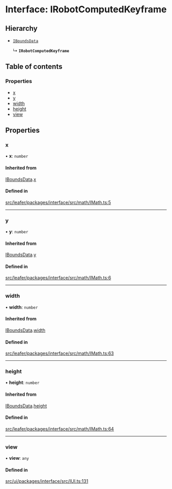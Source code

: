 # Interface: IRobotComputedKeyframe

## Hierarchy

- [`IBoundsData`](IBoundsData.md)

  ↳ **`IRobotComputedKeyframe`**

## Table of contents

### Properties

- [x](IRobotComputedKeyframe.md#x)
- [y](IRobotComputedKeyframe.md#y)
- [width](IRobotComputedKeyframe.md#width)
- [height](IRobotComputedKeyframe.md#height)
- [view](IRobotComputedKeyframe.md#view)

## Properties

### x

• **x**: `number`

#### Inherited from

[IBoundsData](IBoundsData.md).[x](IBoundsData.md#x)

#### Defined in

[src/leafer/packages/interface/src/math/IMath.ts:5](https://github.com/leaferjs/leafer/blob/e3d29379fa30ec6414b4ee45872fc9fd9c3f2178/packages/interface/src/math/IMath.ts#L5)

___

### y

• **y**: `number`

#### Inherited from

[IBoundsData](IBoundsData.md).[y](IBoundsData.md#y)

#### Defined in

[src/leafer/packages/interface/src/math/IMath.ts:6](https://github.com/leaferjs/leafer/blob/e3d29379fa30ec6414b4ee45872fc9fd9c3f2178/packages/interface/src/math/IMath.ts#L6)

___

### width

• **width**: `number`

#### Inherited from

[IBoundsData](IBoundsData.md).[width](IBoundsData.md#width)

#### Defined in

[src/leafer/packages/interface/src/math/IMath.ts:63](https://github.com/leaferjs/leafer/blob/e3d29379fa30ec6414b4ee45872fc9fd9c3f2178/packages/interface/src/math/IMath.ts#L63)

___

### height

• **height**: `number`

#### Inherited from

[IBoundsData](IBoundsData.md).[height](IBoundsData.md#height)

#### Defined in

[src/leafer/packages/interface/src/math/IMath.ts:64](https://github.com/leaferjs/leafer/blob/e3d29379fa30ec6414b4ee45872fc9fd9c3f2178/packages/interface/src/math/IMath.ts#L64)

___

### view

• **view**: `any`

#### Defined in

[src/ui/packages/interface/src/IUI.ts:131](https://github.com/leaferjs/leafer-ui/blob/16756ed01a69dbd7bc933bd482f1080c8875c2f1/packages/interface/src/IUI.ts#L131)
